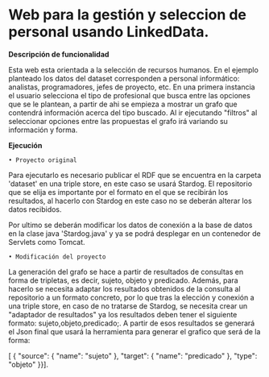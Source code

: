 # Web para la gestión y seleccion de personal usando LinkedData.

**Descripción de funcionalidad**

Esta web esta orientada a la selección de recursos humanos. En el ejemplo planteado los datos del dataset corresponden a personal informático: analistas, programadores, jefes de proyecto, etc. En una primera instancia el usuario selecciona el tipo de profesional que busca entre las opciones que se le plantean, a partir de ahi se empieza a mostrar un grafo que contendrá información acerca del tipo buscado. Al ir ejecutando "filtros" al seleccionar opciones entre las propuestas el grafo irá variando su información y forma. 

**Ejecución**

	• Proyecto original
	
Para ejecutarlo es necesario publicar el RDF que se encuentra en la carpeta 'dataset' en una triple store, en este caso se usará Stardog. El repositorio que se elija es importante por el formato en el que se recibirán los resultados, al hacerlo con Stardog en este caso no se deberán alterar los datos recibidos. 

Por ultimo se deberán modificar los datos de conexión a la base de datos en la clase java 'Stardog.java' y ya se podrá desplegar en un contenedor de Servlets como Tomcat. 

	• Modificación del proyecto
	
La generación del grafo se hace a partir de resultados de consultas en forma de tripletas, es decir, sujeto, objeto y predicado. Además, para hacerlo se necesita adaptar los resultados obtenidos de la consulta al repositorio a un formato concreto, por lo que tras la elección y conexión a una triple store, en caso de no tratarse de Stardog, se necesita crear un "adaptador de resultados" ya los resultados deben tener el siguiente formato: sujeto,objeto,predicado;. 
A partir de esos resultados se generará el Json final que usará la herramienta para generar el grafico que será de la forma:

[
  {
    "source": {
      "name": "sujeto"
    },
    "target": {
      "name": "predicado"
    },
    "type": "objeto"
  }}]. 

